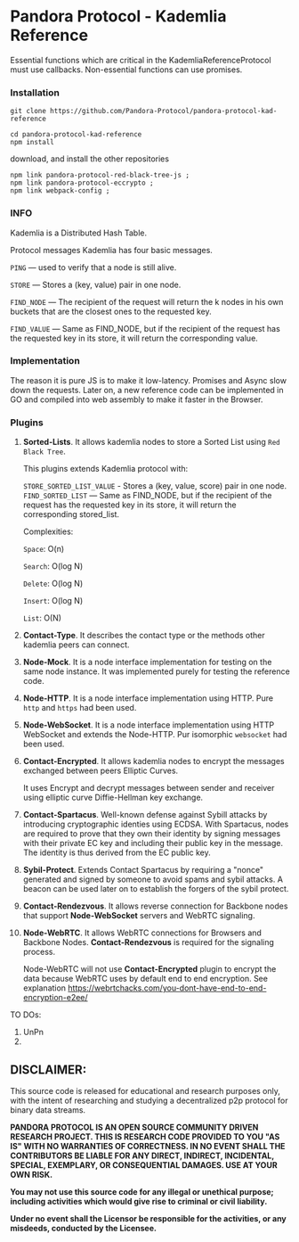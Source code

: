 # Pandora Protocol - Kademlia Reference

Essential functions which are critical in the KademliaReferenceProtocol must use callbacks. Non-essential functions can use promises.

### Installation

``` 
git clone https://github.com/Pandora-Protocol/pandora-protocol-kad-reference

cd pandora-protocol-kad-reference
npm install
```

download, and install the other repositories
```
npm link pandora-protocol-red-black-tree-js ;
npm link pandora-protocol-eccrypto ;
npm link webpack-config ;
```

### INFO

Kademlia is a Distributed Hash Table.

Protocol messages
Kademlia has four basic messages.

`PING` — used to verify that a node is still alive.

`STORE` — Stores a (key, value) pair in one node.

`FIND_NODE` — The recipient of the request will return the k nodes in his own buckets that are the closest ones to the requested key.

`FIND_VALUE` — Same as FIND_NODE, but if the recipient of the request has the requested key in its store, it will return the corresponding value.

### Implementation
The reason it is pure JS is to make it low-latency. Promises and Async slow down the requests.
Later on, a new reference code can be implemented in GO and compiled into web assembly to make it faster in the Browser.


### Plugins

1. **Sorted-Lists**. It allows kademlia nodes to store a Sorted List using `Red Black Tree`.
   
   This plugins extends Kademlia protocol with:
   
    `STORE_SORTED_LIST_VALUE` - Stores a (key, value, score) pair in one node.
    `FIND_SORTED_LIST` — Same as FIND_NODE, but if the recipient of the request has the requested key in its store, it will return the corresponding stored_list.

    Complexities:
   
    `Space`: O(n)
    
    `Search`: O(log N)
    
    `Delete`: O(log N)
    
    `Insert`: O(log N)
    
    `List`: O(N)
    
2. **Contact-Type**. It describes the contact type or the methods other kademlia peers can connect.
    
3. **Node-Mock**. It is a node interface implementation for testing on the same node instance. It was implemented purely for testing the reference code.

4. **Node-HTTP**. It is a node interface implementation using HTTP. Pure `http` and `https` had been used.

5. **Node-WebSocket**. It is a node interface implementation using HTTP WebSocket and extends the Node-HTTP. Pur isomorphic `websocket` had been used. 
        
6. **Contact-Encrypted**. It allows kademlia nodes to encrypt the messages exchanged between peers Elliptic Curves.

    It uses Encrypt and decrypt messages between sender and receiver using elliptic curve Diffie-Hellman key exchange. 
    
7. **Contact-Spartacus**. Well-known defense against Sybill attacks by introducing cryptographic identies using ECDSA. With Spartacus, nodes are required to prove that they own their identity by signing messages with their private EC key and including their public key in the message. The identity is thus derived from the EC public key.   
 
8. **Sybil-Protect**. Extends Contact Spartacus by requiring a "nonce" generated and signed by someone to avoid spams and sybil attacks. A beacon can be used later on to establish the forgers of the sybil protect.

9. **Contact-Rendezvous**. It allows reverse connection for Backbone nodes that support **Node-WebSocket** servers and WebRTC signaling.

10. **Node-WebRTC**. It allows WebRTC connections for Browsers and Backbone Nodes. **Contact-Rendezvous** is required for the signaling process.              

    Node-WebRTC will not use **Contact-Encrypted** plugin to encrypt the data because WebRTC uses by default end to end encryption. See explanation https://webrtchacks.com/you-dont-have-end-to-end-encryption-e2ee/ 

TO DOs:

1. UnPn
2. 

## DISCLAIMER: 

This source code is released for educational and research purposes only, with the intent of researching and studying a decentralized p2p protocol for binary data streams.

**PANDORA PROTOCOL IS AN OPEN SOURCE COMMUNITY DRIVEN RESEARCH PROJECT. THIS IS RESEARCH CODE PROVIDED TO YOU "AS IS" WITH NO WARRANTIES OF CORRECTNESS. IN NO EVENT SHALL THE CONTRIBUTORS BE LIABLE FOR ANY DIRECT, INDIRECT, INCIDENTAL, SPECIAL, EXEMPLARY, OR CONSEQUENTIAL DAMAGES. USE AT YOUR OWN RISK.**

**You may not use this source code for any illegal or unethical purpose; including activities which would give rise to criminal or civil liability.**

**Under no event shall the Licensor be responsible for the activities, or any misdeeds, conducted by the Licensee.**

